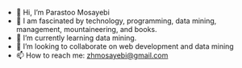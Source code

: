 - 👋 Hi, I’m Parastoo Mosayebi
- 👀 I am fascinated by technology, programming, data mining, management, mountaineering, and books.
- 🌱 I’m currently learning data mining.
- 💞️ I’m looking to collaborate on web development and data mining
- 📫 How to reach me: zhmosayebi@gmail.com

<!---
wemakewebsites2021/wemakewebsites2021 is a ✨ special ✨ repository because its `README.md` (this file) appears on your GitHub profile.
You can click the Preview link to take a look at your changes.
--->
